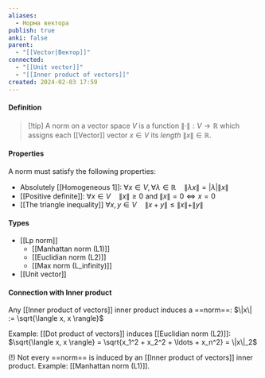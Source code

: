 ```yaml
---
aliases:
  - Норма вектора
publish: true
anki: false
parent:
  - "[[Vector|Вектор]]"
connected:
  - "[[Unit vector]]"
  - "[[Inner product of vectors]]"
created: 2024-02-03 17:59
---
```


#### Definition
> [!tip] A norm on a vector space $V$ is 
a function $\|\cdot\|: V \to \mathbb{R}$ which assigns each [[Vector]] vector $x \in V$ its *length* $\|x\| \in \mathbb{R}$.

#### Properties
A norm must satisfy the following properties:
- Absolutely [[Homogeneous 1]]: $\forall x \in V, \forall \lambda \in \mathbb{R} \quad \|\lambda x\| = |\lambda| \|x\|$
- [[Positive definite]]: $\forall x \in V \quad \|x\| \geq 0$ and $\|x\| = 0 \iff x = 0$
- [[The triangle inequality]] $\forall x, y \in V \quad \|x + y\| \leq \|x\| + \|y\|$


#### Types
- [[Lp norm]]
	- [[Manhattan norm (L1)]]
	- [[Euclidian norm (L2)]]
	- [[Max norm (L_infinity)]]
- [[Unit vector]]


#### Connection with Inner product
 Any [[Inner product of vectors]] inner product induces a ==norm==:
 $\|x\| := \sqrt{\langle x, x \rangle}$

Example: [[Dot product of vectors]]  induces [[Euclidian norm (L2)]]:
$\sqrt{\langle x, x \rangle} = \sqrt{x_1^2 + x_2^2 + \ldots + x_n^2} = \|x\|_2$

(!) Not every ==norm== is induced by an [[Inner product of vectors]] inner product.
Example: [[Manhattan norm (L1)]].





